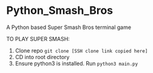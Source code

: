 # Python_Smash_Bros

A Python based Super Smash Bros terminal game

TO PLAY SUPER SMASH:

1. Clone repo `git clone [SSH clone link copied here]`
2. CD into root directory
3. Ensure python3 is installed. Run `python3 main.py`
